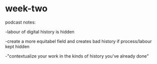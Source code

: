 # week-two

podcast notes:

  -labour of digital history is hidden 
  
  -create a more equitabel field and creates bad history if process/labour kept hidden
  
  -"contextualize your work in the kinds of history you've already done"
  
  
